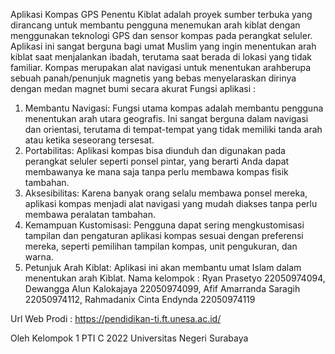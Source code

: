 Aplikasi Kompas GPS Penentu Kiblat adalah proyek sumber terbuka yang dirancang untuk membantu pengguna menemukan arah kiblat dengan menggunakan teknologi GPS dan sensor kompas pada perangkat seluler. Aplikasi ini sangat berguna bagi umat Muslim yang ingin menentukan arah kiblat saat menjalankan ibadah, terutama saat berada di lokasi yang tidak familiar. Kompas merupakan alat navigasi untuk menentukan arahberupa sebuah panah/penunjuk magnetis yang bebas menyelaraskan dirinya dengan medan magnet bumi secara akurat
Fungsi aplikasi : 
1. Membantu Navigasi: Fungsi utama kompas adalah membantu pengguna 
menentukan arah utara geografis. Ini sangat berguna dalam navigasi dan 
orientasi, terutama di tempat-tempat yang tidak memiliki tanda arah atau ketika 
seseorang tersesat. 
2. Portabilitas: Aplikasi kompas bisa diunduh dan digunakan pada perangkat 
seluler seperti ponsel pintar, yang berarti Anda dapat membawanya ke mana 
saja tanpa perlu membawa kompas fisik tambahan. 
3. Aksesibilitas: Karena banyak orang selalu membawa ponsel mereka, aplikasi 
kompas menjadi alat navigasi yang mudah diakses tanpa perlu membawa 
peralatan tambahan. 
4. Kemampuan Kustomisasi: Pengguna dapat sering mengkustomisasi tampilan 
dan pengaturan aplikasi kompas sesuai dengan preferensi mereka, seperti 
pemilihan tampilan kompas, unit pengukuran, dan warna. 
5. Petunjuk Arah Kiblat: Aplikasi ini akan membantu umat Islam dalam 
menentukan arah Kiblat.
Nama kelompok :
Ryan Prasetyo 22050974094,
Dewangga Alun Kalokajaya 22050974099,
Afif Amarranda Saragih 22050974112,
Rahmadanix Cinta Endynda 22050974119

Url Web Prodi : https://pendidikan-ti.ft.unesa.ac.id/

Oleh Kelompok 1 PTI C 2022 Universitas Negeri Surabaya
